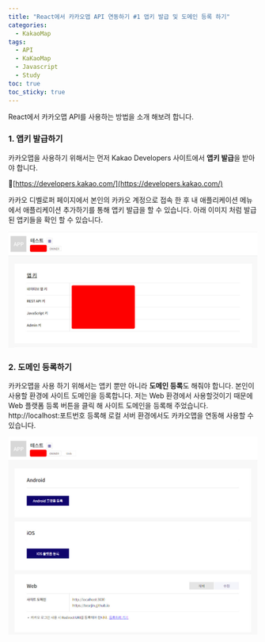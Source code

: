 ```yaml
---
title: "React에서 카카오맵 API 연동하기 #1 앱키 발급 및 도메인 등록 하기"
categories:
  - KakaoMap
tags:
  - API
  - KaKaoMap
  - Javascript
  - Study
toc: true
toc_sticky: true
---
```


React에서 카카오맵 API를 사용하는 방법을 소개 해보려 합니다.

### 1. 앱키 발급하기
카카오맵을 사용하기 위해서는 먼저 Kakao Developers 사이트에서 **앱키 발급**을 받아야 합니다.

🔗[https://developers.kakao.com/](https://developers.kakao.com/)

카카오 디벨로퍼 페이지에서 본인의 카카오 계정으로 접속 한 후 내 애플리케이션 메뉴에서 애플리케이션 추가하기를 통해 앱키 발급을 할 수 있습니다.
아래 이미지 처럼 발급 된 앱키들을 확인 할 수 있습니다.

![카카오맵 앱키 발급받기](/assets/images/kakao-appkey.jpg)

### 2. 도메인 등록하기
카카오맵을 사용 하기 위해서는 앱키 뿐만 아니라 **도메인 등록**도 해줘야 합니다. 본인이 사용할 환경에 사이트 도메인을 등록합니다.
저는 Web 환경에서 사용할것이기 때문에 Web 플랫폼 등록 버튼을 클릭 해 사이트 도메인을 등록해 주었습니다.
http://localhost:포트번호 등록해 로컬 서버 환경에서도 카카오맵을 연동해 사용할 수 있습니다.

![카카오맵 도메인 등록하기](/assets/images/kakao-domain.jpg)